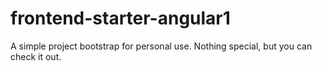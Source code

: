 # frontend-starter-angular1
A simple project bootstrap for personal use. Nothing special, but you can check it out.
